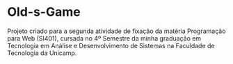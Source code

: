 # Old-s-Game
Projeto criado para a segunda atividade de fixação da matéria Programação para Web (SI401), cursada no 4º Semestre da minha graduação em Tecnologia em Análise e Desenvolvimento de Sistemas na Faculdade de Tecnologia da Unicamp.
